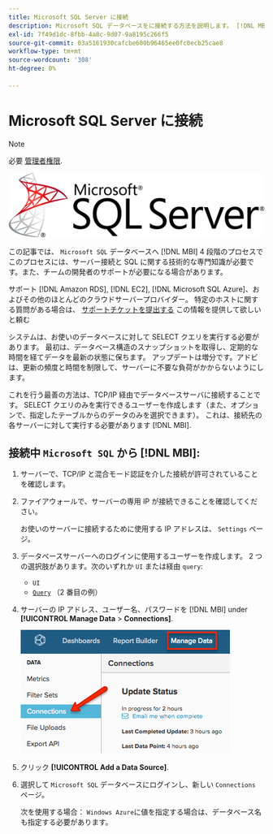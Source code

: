 ```yaml
---
title: Microsoft SQL Server に接続
description: Microsoft SQL データベースをに接続する方法を説明します。 [!DNL MBI] 4 段階のプロセスで
exl-id: 7f49d1dc-8fbb-4a8c-9d07-9a8195c266f5
source-git-commit: 03a5161930cafcbe600b96465ee0fc0ecb25cae8
workflow-type: tm+mt
source-wordcount: '308'
ht-degree: 0%

---
```


# Microsoft SQL Server に接続

>[!NOTE]
>
>必要 [管理者権限](../../../administrator/user-management/user-management.md).

![](../../../assets/MicrosoftSQLServer-logo.png)

この記事では、 `Microsoft SQL` データベースへ [!DNL MBI] 4 段階のプロセスで このプロセスには、サーバー接続と SQL に関する技術的な専門知識が必要です。また、チームの開発者のサポートが必要になる場合があります。

サポート [!DNL Amazon RDS], [!DNL EC2], [!DNL Microsoft SQL Azure]、およびその他のほとんどのクラウドサーバープロバイダー。 特定のホストに関する質問がある場合は、 [サポートチケットを提出する](../../../guide-overview.md) この情報を提供して欲しいと頼む

システムは、お使いのデータベースに対して SELECT クエリを実行する必要があります。 最初は、データベース構造のスナップショットを取得し、定期的な時間を経てデータを最新の状態に保ちます。 アップデートは増分です。アドビは、更新の頻度と時間を制限して、サーバーに不要な負荷がかからないようにします。

これを行う最善の方法は、TCP/IP 経由でデータベースサーバに接続することです。 SELECT クエリのみを実行できるユーザーを作成します（また、オプションで、指定したテーブルからのデータのみを選択できます）。 これは、接続先の各サーバーに対して実行する必要があります [!DNL MBI].

## 接続中 `Microsoft SQL` から [!DNL MBI]:

1. サーバーで、TCP/IP と混合モード認証を介した接続が許可されていることを確認します。

1. ファイアウォールで、サーバーの専用 IP が接続できることを確認してください。

   お使いのサーバーに接続するために使用する IP アドレスは、 `Settings` ページ。

1. データベースサーバーへのログインに使用するユーザーを作成します。  2 つの選択肢があります。次のいずれか `UI` または経由 `query`:
   * `UI`
   * [`Query`](http://sqlserverplanet.com/security/add-user) （2 番目の例）

1. サーバーの IP アドレス、ユーザー名、パスワードを [!DNL MBI] under **[!UICONTROL Manage Data** > **Connections]**.

   ![](../../../assets/manage-data-connections.png)

1. クリック **[!UICONTROL Add a Data Source]**.

1. 選択して `Microsoft SQL` データベースにログインし、新しい `Connections` ページ。

   次を使用する場合： `Windows Azure`に値を指定する場合は、データベース名も指定する必要があります。

